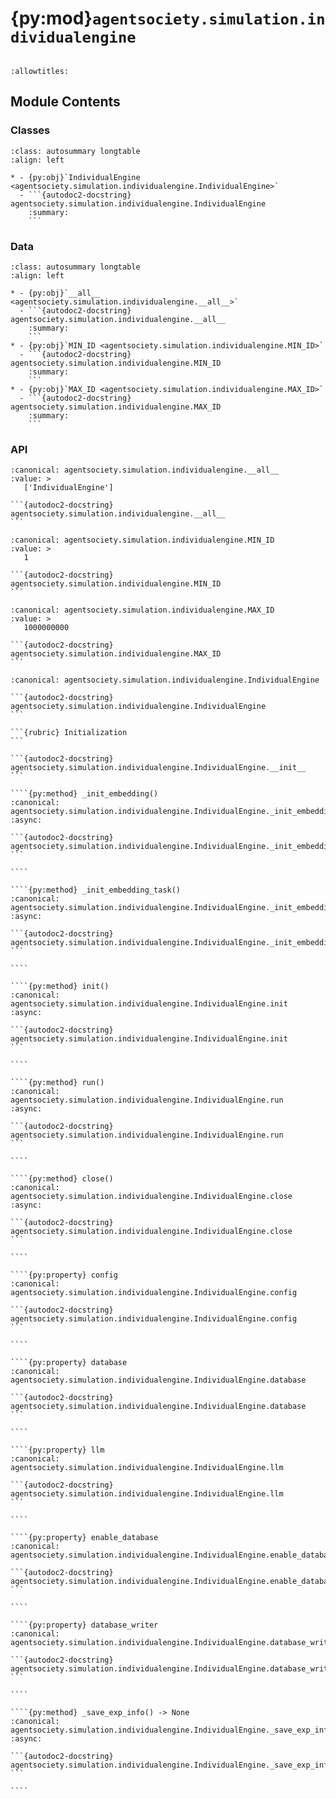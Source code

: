 # {py:mod}`agentsociety.simulation.individualengine`

```{py:module} agentsociety.simulation.individualengine
```

```{autodoc2-docstring} agentsociety.simulation.individualengine
:allowtitles:
```

## Module Contents

### Classes

````{list-table}
:class: autosummary longtable
:align: left

* - {py:obj}`IndividualEngine <agentsociety.simulation.individualengine.IndividualEngine>`
  - ```{autodoc2-docstring} agentsociety.simulation.individualengine.IndividualEngine
    :summary:
    ```
````

### Data

````{list-table}
:class: autosummary longtable
:align: left

* - {py:obj}`__all__ <agentsociety.simulation.individualengine.__all__>`
  - ```{autodoc2-docstring} agentsociety.simulation.individualengine.__all__
    :summary:
    ```
* - {py:obj}`MIN_ID <agentsociety.simulation.individualengine.MIN_ID>`
  - ```{autodoc2-docstring} agentsociety.simulation.individualengine.MIN_ID
    :summary:
    ```
* - {py:obj}`MAX_ID <agentsociety.simulation.individualengine.MAX_ID>`
  - ```{autodoc2-docstring} agentsociety.simulation.individualengine.MAX_ID
    :summary:
    ```
````

### API

````{py:data} __all__
:canonical: agentsociety.simulation.individualengine.__all__
:value: >
   ['IndividualEngine']

```{autodoc2-docstring} agentsociety.simulation.individualengine.__all__
```

````

````{py:data} MIN_ID
:canonical: agentsociety.simulation.individualengine.MIN_ID
:value: >
   1

```{autodoc2-docstring} agentsociety.simulation.individualengine.MIN_ID
```

````

````{py:data} MAX_ID
:canonical: agentsociety.simulation.individualengine.MAX_ID
:value: >
   1000000000

```{autodoc2-docstring} agentsociety.simulation.individualengine.MAX_ID
```

````

`````{py:class} IndividualEngine(config: agentsociety.configs.IndividualConfig, tenant_id: str = '')
:canonical: agentsociety.simulation.individualengine.IndividualEngine

```{autodoc2-docstring} agentsociety.simulation.individualengine.IndividualEngine
```

```{rubric} Initialization
```

```{autodoc2-docstring} agentsociety.simulation.individualengine.IndividualEngine.__init__
```

````{py:method} _init_embedding()
:canonical: agentsociety.simulation.individualengine.IndividualEngine._init_embedding
:async:

```{autodoc2-docstring} agentsociety.simulation.individualengine.IndividualEngine._init_embedding
```

````

````{py:method} _init_embedding_task()
:canonical: agentsociety.simulation.individualengine.IndividualEngine._init_embedding_task
:async:

```{autodoc2-docstring} agentsociety.simulation.individualengine.IndividualEngine._init_embedding_task
```

````

````{py:method} init()
:canonical: agentsociety.simulation.individualengine.IndividualEngine.init
:async:

```{autodoc2-docstring} agentsociety.simulation.individualengine.IndividualEngine.init
```

````

````{py:method} run()
:canonical: agentsociety.simulation.individualengine.IndividualEngine.run
:async:

```{autodoc2-docstring} agentsociety.simulation.individualengine.IndividualEngine.run
```

````

````{py:method} close()
:canonical: agentsociety.simulation.individualengine.IndividualEngine.close
:async:

```{autodoc2-docstring} agentsociety.simulation.individualengine.IndividualEngine.close
```

````

````{py:property} config
:canonical: agentsociety.simulation.individualengine.IndividualEngine.config

```{autodoc2-docstring} agentsociety.simulation.individualengine.IndividualEngine.config
```

````

````{py:property} database
:canonical: agentsociety.simulation.individualengine.IndividualEngine.database

```{autodoc2-docstring} agentsociety.simulation.individualengine.IndividualEngine.database
```

````

````{py:property} llm
:canonical: agentsociety.simulation.individualengine.IndividualEngine.llm

```{autodoc2-docstring} agentsociety.simulation.individualengine.IndividualEngine.llm
```

````

````{py:property} enable_database
:canonical: agentsociety.simulation.individualengine.IndividualEngine.enable_database

```{autodoc2-docstring} agentsociety.simulation.individualengine.IndividualEngine.enable_database
```

````

````{py:property} database_writer
:canonical: agentsociety.simulation.individualengine.IndividualEngine.database_writer

```{autodoc2-docstring} agentsociety.simulation.individualengine.IndividualEngine.database_writer
```

````

````{py:method} _save_exp_info() -> None
:canonical: agentsociety.simulation.individualengine.IndividualEngine._save_exp_info
:async:

```{autodoc2-docstring} agentsociety.simulation.individualengine.IndividualEngine._save_exp_info
```

````

`````
